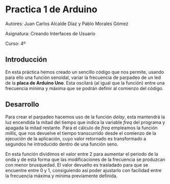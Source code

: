 # Practica 1 de Arduino

Autores: Juan Carlos Alcalde Díaz y Pablo Morales Gómez

Asignatura: Creando Interfaces de Usuario

Curso: 4º


## Introducción

En esta práctica hemos creado un sencillo código que nos permite, usando para ello una función senoidal, variar la frecuencia de parpadeo de un led de la **placa de Arduino Uno**. Esta oscilará (al igual que la función) entre una frecuencia mínima y máxima que se podrán definir al comienzo del código.


## Desarrollo

Para crear el parpadeo hacemos uso de la función *delay*, esta mantendrá la luz encendida la mitad del tiempo que indica la variable *freq* del programa y apagada la mitad restante. Para el cálculo de *freq* empleamos la función *millis*, que nos devuelve el tiempo transcurrido desde el comienzo de la ejecución de la aplicación, cuyo valor retornado es transformado a segundos he introducido dentro de una función seno.

En esta función dividimos el valor entre 2 para aumentar el periodo de la onda y de esta forma que las modificaciones de la frecuencia se produzcan con menor brusquedad. El valor devuelto es trasladado para que se encuentre entre 0 y 1, consiguiendo así poder ajustarlo con facilidad entre la frecuencia máxima y mínima previamente definida.

